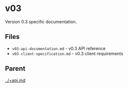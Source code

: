 # v03

Version 0.3 specific documentation.

## Files

- `v03-api-documentation.md` - v0.3 API reference
- `v03-client-specification.md` - v0.3 client requirements

## Parent
[../+api.md](../+api.md)